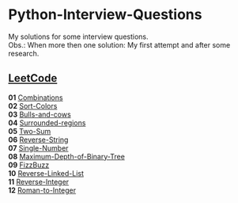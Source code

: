 # Python-Interview-Questions
My solutions for some interview questions.<br>
Obs.: When more then one solution: My first attempt and after some research.<br>

## [LeetCode](https://leetcode.com/problemset/all/)
**01** [Combinations](LeetCode/Combinations.py)<br>
**02** [Sort-Colors](LeetCode/SortColors.py)<br>
**03** [Bulls-and-cows](LeetCode/Bulls-and-cows.py)<br>
**04** [Surrounded-regions](LeetCode/SurroundedRegions.py)<br>
**05** [Two-Sum](LeetCode/TwoSum.py)<br>
**06** [Reverse-String](LeetCode/ReverseString.py)<br>
**07** [Single-Number](LeetCode/SingleNumber.py)<br>
**08** [Maximum-Depth-of-Binary-Tree](LeetCode/SingleNumber.py)<br>
**09** [FizzBuzz](LeetCode/FizzBuzz.py)<br>
**10** [Reverse-Linked-List](LeetCode/ReverseLinkedList.py)<br>
**11** [Reverse-Integer](LeetCode/ReversInteger.py)<br>
**12** [Roman-to-Integer](LeetCode/RomanToInteger.py)<br>